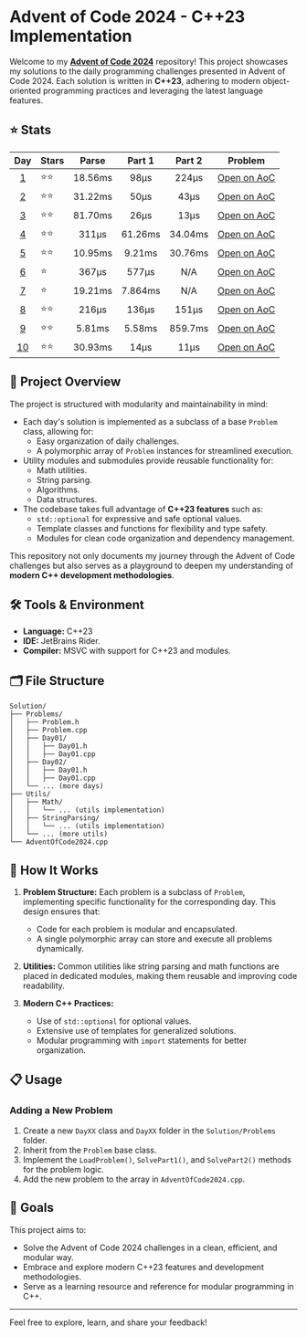 
# Advent of Code 2024 - C++23 Implementation

Welcome to my [**Advent of Code 2024**](https://adventofcode.com/2024) repository! This project showcases my solutions to the daily programming challenges presented in Advent of Code 2024. Each solution is written in **C++23**, adhering to modern object-oriented programming practices and leveraging the latest language features.

## ⭐ Stats
| Day | Stars | Parse | Part 1 | Part 2 | Problem |
|:-----:|:-------|:---------:|:---------:|:---------:|:-------------:|
| [1](https://github.com/AStruthers2000/AdventOfCode2024/tree/main/Solution/Problems/Day01)     | ⭐⭐  | 18.56ms | 98µs | 224µs | [Open on AoC](https://adventofcode.com/2024/day/1) |
| [2](https://github.com/AStruthers2000/AdventOfCode2024/tree/main/Solution/Problems/Day02)   | ⭐⭐  | 31.22ms | 50µs | 43µs  | [Open on AoC](https://adventofcode.com/2024/day/2) |
| [3](https://github.com/AStruthers2000/AdventOfCode2024/tree/main/Solution/Problems/Day03)   | ⭐⭐  | 81.70ms | 26µs | 13µs  | [Open on AoC](https://adventofcode.com/2024/day/3) |
| [4](https://github.com/AStruthers2000/AdventOfCode2024/tree/main/Solution/Problems/Day04)   | ⭐⭐  | 311µs   | 61.26ms | 34.04ms | [Open on AoC](https://adventofcode.com/2024/day/4) |
| [5](https://github.com/AStruthers2000/AdventOfCode2024/tree/main/Solution/Problems/Day05)   | ⭐⭐  | 10.95ms | 9.21ms | 30.76ms | [Open on AoC](https://adventofcode.com/2024/day/5) |
| [6](https://github.com/AStruthers2000/AdventOfCode2024/tree/main/Solution/Problems/Day06)   | ⭐  | 367µs | 577µs | N/A | [Open on AoC](https://adventofcode.com/2024/day/6) |
| [7](https://github.com/AStruthers2000/AdventOfCode2024/tree/main/Solution/Problems/Day07)   | ⭐  | 19.21ms | 7.864ms | N/A | [Open on AoC](https://adventofcode.com/2024/day/7) |
| [8](https://github.com/AStruthers2000/AdventOfCode2024/tree/main/Solution/Problems/Day08)   | ⭐⭐  | 216µs | 136µs | 151µs | [Open on AoC](https://adventofcode.com/2024/day/8) |
| [9](https://github.com/AStruthers2000/AdventOfCode2024/tree/main/Solution/Problems/Day09)   | ⭐⭐  | 5.81ms | 5.58ms | 859.7ms | [Open on AoC](https://adventofcode.com/2024/day/9) |
| [10](https://github.com/AStruthers2000/AdventOfCode2024/tree/main/Solution/Problems/Day10)   | ⭐⭐  | 30.93ms | 14µs | 11µs | [Open on AoC](https://adventofcode.com/2024/day/10) |

## 🚀 Project Overview

The project is structured with modularity and maintainability in mind:

- Each day's solution is implemented as a subclass of a base `Problem` class, allowing for:
  - Easy organization of daily challenges.
  - A polymorphic array of `Problem` instances for streamlined execution.
- Utility modules and submodules provide reusable functionality for:
  - Math utilities.
  - String parsing.
  - Algorithms.
  - Data structures.
- The codebase takes full advantage of **C++23 features** such as:
  - `std::optional` for expressive and safe optional values.
  - Template classes and functions for flexibility and type safety.
  - Modules for clean code organization and dependency management.

This repository not only documents my journey through the Advent of Code challenges but also serves as a playground to deepen my understanding of **modern C++ development methodologies**.

## 🛠️ Tools & Environment

- **Language:** C++23
- **IDE:** JetBrains Rider.
- **Compiler:** MSVC with support for C++23 and modules.

## 🗂️ File Structure

```
Solution/
├── Problems/
│   ├── Problem.h
│   ├── Problem.cpp
│   ├── Day01/
│   │   ├── Day01.h
│   │   ├── Day01.cpp
│   ├── Day02/
│   │   ├── Day01.h
│   │   ├── Day01.cpp
│   └── ... (more days)
├── Utils/
│   ├── Math/
│   │   └── ... (utils implementation)
│   ├── StringParsing/
│   │   └── ... (utils implementation)
│   └── ... (more utils)
└── AdventOfCode2024.cpp
```

## 🧩 How It Works

1. **Problem Structure:** Each problem is a subclass of `Problem`, implementing specific functionality for the corresponding day. This design ensures that:
   - Code for each problem is modular and encapsulated.
   - A single polymorphic array can store and execute all problems dynamically.

2. **Utilities:** Common utilities like string parsing and math functions are placed in dedicated modules, making them reusable and improving code readability.

3. **Modern C++ Practices:**
   - Use of `std::optional` for optional values.
   - Extensive use of templates for generalized solutions.
   - Modular programming with `import` statements for better organization.

## 📋 Usage

### Adding a New Problem
1. Create a new `DayXX` class and `DayXX` folder in the `Solution/Problems` folder.
2. Inherit from the `Problem` base class.
3. Implement the `LoadProblem()`, `SolvePart1()`, and `SolvePart2()` methods for the problem logic.
4. Add the new problem to the array in `AdventOfCode2024.cpp`.

## 🎯 Goals

This project aims to:
- Solve the Advent of Code 2024 challenges in a clean, efficient, and modular way.
- Embrace and explore modern C++23 features and development methodologies.
- Serve as a learning resource and reference for modular programming in C++.

---

Feel free to explore, learn, and share your feedback!
